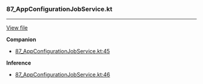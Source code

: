 ### 87_AppConfigurationJobService.kt
---
[View file](../../recall_analyzed/87_AppConfigurationJobService.kt)

**Companion**

 - [87_AppConfigurationJobService.kt:45](../../recall_analyzed/87_AppConfigurationJobService.kt#L45)

**Inference**

 - [87_AppConfigurationJobService.kt:46](../../recall_analyzed/87_AppConfigurationJobService.kt#L46)
